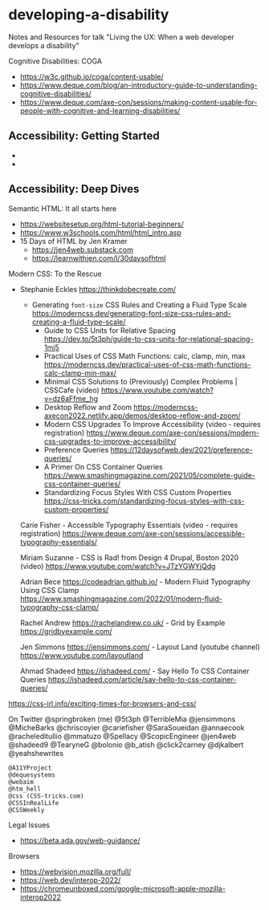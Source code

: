 # developing-a-disability
Notes and Resources for talk "Living the UX: When a web developer develops a disability"

Cognitive Disabilities: COGA
 - https://w3c.github.io/coga/content-usable/
 - https://www.deque.com/blog/an-introductory-guide-to-understanding-cognitive-disabilities/
 - https://www.deque.com/axe-con/sessions/making-content-usable-for-people-with-cognitive-and-learning-disabilities/

Accessibility: Getting Started
 -
 -
 -


Accessibility: Deep Dives
 -

Semantic HTML: It all starts here
 - https://websitesetup.org/html-tutorial-beginners/
 - https://www.w3schools.com/html/html_intro.asp
 - 15 Days of HTML by Jen Kramer
   - https://jen4web.substack.com
   - https://learnwithjen.com/l/30daysofhtml


Modern CSS: To the Rescue

 - Stephanie Eckles https://thinkdobecreate.com/
     - Generating `font-size` CSS Rules and Creating a Fluid Type Scale
            https://moderncss.dev/generating-font-size-css-rules-and-creating-a-fluid-type-scale/
        - Guide to CSS Units for Relative Spacing
            https://dev.to/5t3ph/guide-to-css-units-for-relational-spacing-1mj5
        - Practical Uses of CSS Math Functions: calc, clamp, min, max
            https://moderncss.dev/practical-uses-of-css-math-functions-calc-clamp-min-max/
        - Minimal CSS Solutions to (Previously) Complex Problems | CSSCafe (video)
            https://www.youtube.com/watch?v=dz6aFfme_hg
        - Desktop Reflow and Zoom
            https://moderncss-axecon2022.netlify.app/demos/desktop-reflow-and-zoom/
        - Modern CSS Upgrades To Improve Accessibility (video - requires registration)
            https://www.deque.com/axe-con/sessions/modern-css-upgrades-to-improve-accessibility/
        - Preference Queries
            https://12daysofweb.dev/2021/preference-queries/
        - A Primer On CSS Container Queries
            https://www.smashingmagazine.com/2021/05/complete-guide-css-container-queries/
        - Standardizing Focus Styles With CSS Custom Properties
         https://css-tricks.com/standardizing-focus-styles-with-css-custom-properties/


    Carie Fisher
        - Accessible Typography Essentials (video - requires registration)
            https://www.deque.com/axe-con/sessions/accessible-typography-essentials/

    Miriam Suzanne
        - CSS is Rad! from Design 4 Drupal, Boston 2020 (video)
            https://www.youtube.com/watch?v=JTzYGWYjQdg

    Adrian Bece https://codeadrian.github.io/
        - Modern Fluid Typography Using CSS Clamp
            https://www.smashingmagazine.com/2022/01/modern-fluid-typography-css-clamp/

    Rachel Andrew https://rachelandrew.co.uk/
        - Grid by Example
            https://gridbyexample.com/

    Jen Simmons https://jensimmons.com/
        - Layout Land (youtube channel)
            https://www.youtube.com/layoutland

    Ahmad Shadeed https://ishadeed.com/
        - Say Hello To CSS Container Queries
            https://ishadeed.com/article/say-hello-to-css-container-queries/



https://css-irl.info/exciting-times-for-browsers-and-css/


On Twitter
    @springbroken (me)
    @5t3ph
    @TerribleMia
    @jensimmons
    @MicheBarks
    @chriscoyier
    @cariefisher
    @SaraSoueidan
    @annaecook
    @racheleditullio
    @mmatuzo
    @Spellacy
    @ScopicEngineer
    @jen4web
    @shadeed9
    @TearyneG
    @bolonio
    @b_atish
    @click2carney
    @djkalbert
    @yeahshewrites


    @A11YProject
    @dequesystems
    @webaim
    @htm_hell
    @css (CSS-tricks.com)
    @CSSInRealLife
    @CSSWeekly

Legal Issues
 - https://beta.ada.gov/web-guidance/

Browsers
 - https://webvision.mozilla.org/full/
 - https://web.dev/interop-2022/
 - https://chromeunboxed.com/google-microsoft-apple-mozilla-interop2022

